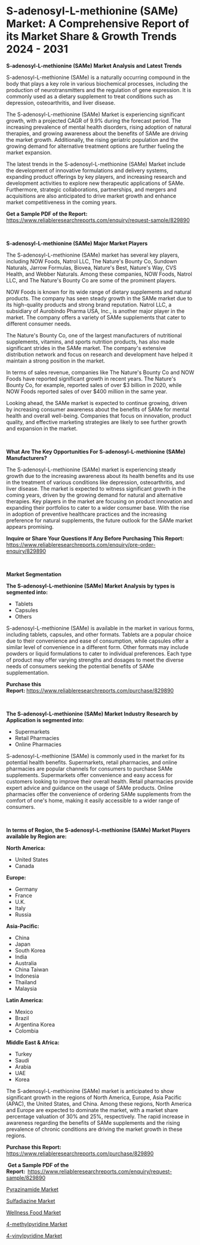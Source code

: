 <p><h1>S-adenosyl-L-methionine (SAMe) Market: A Comprehensive Report of its Market Share & Growth Trends 2024 - 2031</h1></p><p><strong>S-adenosyl-L-methionine (SAMe) Market Analysis and Latest Trends</strong></p>
<p><p>S-adenosyl-L-methionine (SAMe) is a naturally occurring compound in the body that plays a key role in various biochemical processes, including the production of neurotransmitters and the regulation of gene expression. It is commonly used as a dietary supplement to treat conditions such as depression, osteoarthritis, and liver disease.</p><p>The S-adenosyl-L-methionine (SAMe) Market is experiencing significant growth, with a projected CAGR of 9.9% during the forecast period. The increasing prevalence of mental health disorders, rising adoption of natural therapies, and growing awareness about the benefits of SAMe are driving the market growth. Additionally, the rising geriatric population and the growing demand for alternative treatment options are further fueling the market expansion.</p><p>The latest trends in the S-adenosyl-L-methionine (SAMe) Market include the development of innovative formulations and delivery systems, expanding product offerings by key players, and increasing research and development activities to explore new therapeutic applications of SAMe. Furthermore, strategic collaborations, partnerships, and mergers and acquisitions are also anticipated to drive market growth and enhance market competitiveness in the coming years.</p></p>
<p><strong>Get a Sample PDF of the Report:&nbsp;</strong> <a href="https://www.reliableresearchreports.com/enquiry/request-sample/829890">https://www.reliableresearchreports.com/enquiry/request-sample/829890</a></p>
<p>&nbsp;</p>
<p><strong>S-adenosyl-L-methionine (SAMe) Major Market Players</strong></p>
<p><p>The S-adenosyl-L-methionine (SAMe) market has several key players, including NOW Foods, Natrol LLC, The Nature's Bounty Co, Sundown Naturals, Jarrow Formulas, Biovea, Nature's Best, Nature's Way, CVS Health, and Webber Naturals. Among these companies, NOW Foods, Natrol LLC, and The Nature's Bounty Co are some of the prominent players.</p><p>NOW Foods is known for its wide range of dietary supplements and natural products. The company has seen steady growth in the SAMe market due to its high-quality products and strong brand reputation. Natrol LLC, a subsidiary of Aurobindo Pharma USA, Inc., is another major player in the market. The company offers a variety of SAMe supplements that cater to different consumer needs.</p><p>The Nature's Bounty Co, one of the largest manufacturers of nutritional supplements, vitamins, and sports nutrition products, has also made significant strides in the SAMe market. The company's extensive distribution network and focus on research and development have helped it maintain a strong position in the market.</p><p>In terms of sales revenue, companies like The Nature's Bounty Co and NOW Foods have reported significant growth in recent years. The Nature's Bounty Co, for example, reported sales of over $3 billion in 2020, while NOW Foods reported sales of over $400 million in the same year.</p><p>Looking ahead, the SAMe market is expected to continue growing, driven by increasing consumer awareness about the benefits of SAMe for mental health and overall well-being. Companies that focus on innovation, product quality, and effective marketing strategies are likely to see further growth and expansion in the market.</p></p>
<p>&nbsp;</p>
<p><strong>What Are The Key Opportunities For S-adenosyl-L-methionine (SAMe) Manufacturers?</strong></p>
<p><p>The S-adenosyl-L-methionine (SAMe) market is experiencing steady growth due to the increasing awareness about its health benefits and its use in the treatment of various conditions like depression, osteoarthritis, and liver disease. The market is expected to witness significant growth in the coming years, driven by the growing demand for natural and alternative therapies. Key players in the market are focusing on product innovation and expanding their portfolios to cater to a wider consumer base. With the rise in adoption of preventive healthcare practices and the increasing preference for natural supplements, the future outlook for the SAMe market appears promising.</p></p>
<p><strong>Inquire or Share Your Questions If Any Before Purchasing This Report:</strong> <a href="https://www.reliableresearchreports.com/enquiry/pre-order-enquiry/829890">https://www.reliableresearchreports.com/enquiry/pre-order-enquiry/829890</a></p>
<p>&nbsp;</p>
<p><strong>Market Segmentation</strong></p>
<p><strong>The S-adenosyl-L-methionine (SAMe) Market Analysis by types is segmented into:</strong></p>
<p><ul><li>Tablets</li><li>Capsules</li><li>Others</li></ul></p>
<p><p>S-adenosyl-L-methionine (SAMe) is available in the market in various forms, including tablets, capsules, and other formats. Tablets are a popular choice due to their convenience and ease of consumption, while capsules offer a similar level of convenience in a different form. Other formats may include powders or liquid formulations to cater to individual preferences. Each type of product may offer varying strengths and dosages to meet the diverse needs of consumers seeking the potential benefits of SAMe supplementation.</p></p>
<p><strong>Purchase this Report:&nbsp;</strong><a href="https://www.reliableresearchreports.com/purchase/829890">https://www.reliableresearchreports.com/purchase/829890</a></p>
<p>&nbsp;</p>
<p><strong>The S-adenosyl-L-methionine (SAMe) Market Industry Research by Application is segmented into:</strong></p>
<p><ul><li>Supermarkets</li><li>Retail Pharmacies</li><li>Online Pharmacies</li></ul></p>
<p><p>S-adenosyl-L-methionine (SAMe) is commonly used in the market for its potential health benefits. Supermarkets, retail pharmacies, and online pharmacies are popular channels for consumers to purchase SAMe supplements. Supermarkets offer convenience and easy access for customers looking to improve their overall health. Retail pharmacies provide expert advice and guidance on the usage of SAMe products. Online pharmacies offer the convenience of ordering SAMe supplements from the comfort of one's home, making it easily accessible to a wider range of consumers.</p></p>
<p>&nbsp;</p>
<p><strong>In terms of Region, the S-adenosyl-L-methionine (SAMe) Market Players available by Region are:</strong></p>
<p>
    <p> <strong> North America: </strong>
        <ul>
            <li>United States</li>
            <li>Canada</li>
        </ul>
        </p> 
    <p> <strong> Europe: </strong>
        <ul>
            <li>Germany</li>
            <li>France</li>
            <li>U.K.</li>
            <li>Italy</li>
            <li>Russia</li>
        </ul>
        </p> 
    <p> <strong> Asia-Pacific: </strong>
        <ul>
            <li>China</li>
            <li>Japan</li>
            <li>South Korea</li>
            <li>India</li>
            <li>Australia</li>
            <li>China Taiwan</li>
            <li>Indonesia</li>
            <li>Thailand</li>
            <li>Malaysia</li>
        </ul>
        </p> 
    <p> <strong> Latin America: </strong>
        <ul>
            <li>Mexico</li>
            <li>Brazil</li>
            <li>Argentina Korea</li>
            <li>Colombia</li>
        </ul>
        </p> 
    <p> <strong> Middle East & Africa: </strong>
        <ul>
            <li>Turkey</li>
            <li>Saudi</li>
            <li>Arabia</li>
            <li>UAE</li>
            <li>Korea</li>
        </ul>
    </p>
    </p>
<p><p>The S-adenosyl-L-methionine (SAMe) market is anticipated to show significant growth in the regions of North America, Europe, Asia Pacific (APAC), the United States, and China. Among these regions, North America and Europe are expected to dominate the market, with a market share percentage valuation of 30% and 25%, respectively. The rapid increase in awareness regarding the benefits of SAMe supplements and the rising prevalence of chronic conditions are driving the market growth in these regions.</p></p>
<p><strong>Purchase this Report: </strong><a href="https://www.reliableresearchreports.com/purchase/829890">https://www.reliableresearchreports.com/purchase/829890</a></p>
<p>&nbsp;<strong>Get a Sample PDF of the Report:&nbsp;&nbsp;</strong><a href="https://www.reliableresearchreports.com/enquiry/request-sample/829890">https://www.reliableresearchreports.com/enquiry/request-sample/829890</a></p>
<p><strong></strong></p>
<p><p><a href="https://medium.com/@laurynframi1907/pyrazinamide-market-exploring-market-share-market-trends-and-future-growth-0e1b8c86160c">Pyrazinamide Market</a></p><p><a href="https://medium.com/@laurynframi1907/sulfadiazine-market-size-market-outlook-and-market-forecast-2024-to-2031-cf22d90111b4">Sulfadiazine Market</a></p><p><a href="https://medium.com/@laurynframi1907/wellness-food-market-size-cagr-trends-2024-2030-b88656fa4ae8">Wellness Food Market</a></p><p><a href="https://github.com/bracarafogo/Market-Research-Report-List-2/blob/main/4-methylpyridine-market.md">4-methylpyridine Market</a></p><p><a href="https://github.com/abdelrhmankishk22/Market-Research-Report-List-3/blob/main/4-vinylpyridine-market.md">4-vinylpyridine Market</a></p></p>